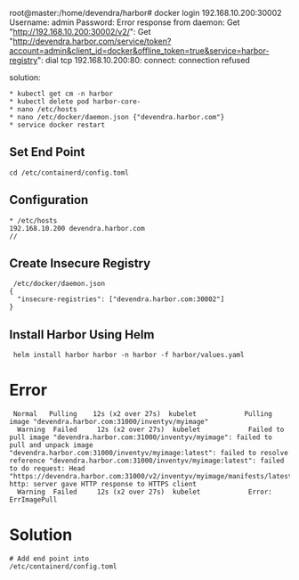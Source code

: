 root@master:/home/devendra/harbor# docker login 192.168.10.200:30002
Username: admin
Password:
Error response from daemon: Get "http://192.168.10.200:30002/v2/": Get "http://devendra.harbor.com/service/token?account=admin&client_id=docker&offline_token=true&service=harbor-registry": dial tcp 192.168.10.200:80: connect: connection refused

solution:
```
* kubectl get cm -n harbor
* kubectl delete pod harbor-core-
* nano /etc/hosts
* nano /etc/docker/daemon.json {"devendra.harbor.com"}
* service docker restart
```

## Set End Point 
``` 
cd /etc/containerd/config.toml
```
## Configuration
```
* /etc/hosts
192.168.10.200 devendra.harbor.com
//
```
## Create Insecure Registry
```
 /etc/docker/daemon.json
{
  "insecure-registries": ["devendra.harbor.com:30002"]
}
```
## Install Harbor Using Helm
```
 helm install harbor harbor -n harbor -f harbor/values.yaml
```

# Error
```
 Normal   Pulling    12s (x2 over 27s)  kubelet            Pulling image "devendra.harbor.com:31000/inventyv/myimage"
  Warning  Failed     12s (x2 over 27s)  kubelet            Failed to pull image "devendra.harbor.com:31000/inventyv/myimage": failed to pull and unpack image "devendra.harbor.com:31000/inventyv/myimage:latest": failed to resolve reference "devendra.harbor.com:31000/inventyv/myimage:latest": failed to do request: Head "https://devendra.harbor.com:31000/v2/inventyv/myimage/manifests/latest": http: server gave HTTP response to HTTPS client
  Warning  Failed     12s (x2 over 27s)  kubelet            Error: ErrImagePull
```
# Solution
```
# Add end point into 
/etc/containerd/config.toml
```